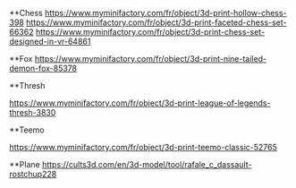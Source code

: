**Chess https://www.myminifactory.com/fr/object/3d-print-hollow-chess-398
https://www.myminifactory.com/fr/object/3d-print-faceted-chess-set-66362
https://www.myminifactory.com/fr/object/3d-print-chess-set-designed-in-vr-64861

**Fox
https://www.myminifactory.com/fr/object/3d-print-nine-tailed-demon-fox-85378

**Thresh 

https://www.myminifactory.com/fr/object/3d-print-league-of-legends-thresh-3830

**Teemo

https://www.myminifactory.com/fr/object/3d-print-teemo-classic-52765

**Plane
https://cults3d.com/en/3d-model/tool/rafale_c_dassault-rostchup228
